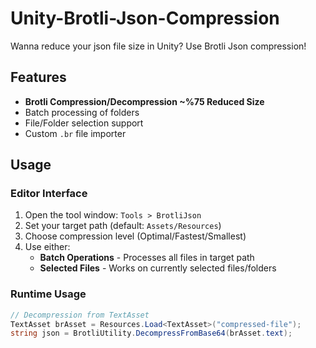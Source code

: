 # Unity-Brotli-Json-Compression
Wanna reduce your json file size in Unity? Use Brotli Json compression!

## Features

- **Brotli Compression/Decompression ~%75 Reduced Size**
- Batch processing of folders
- File/Folder selection support
- Custom `.br` file importer

## Usage

### Editor Interface
1. Open the tool window: `Tools > BrotliJson`
2. Set your target path (default: `Assets/Resources`)
3. Choose compression level (Optimal/Fastest/Smallest)
4. Use either:
   - **Batch Operations** - Processes all files in target path
   - **Selected Files** - Works on currently selected files/folders

### Runtime Usage
```csharp
// Decompression from TextAsset
TextAsset brAsset = Resources.Load<TextAsset>("compressed-file");
string json = BrotliUtility.DecompressFromBase64(brAsset.text);
